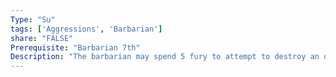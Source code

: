 ```yaml
---
Type: "Su"
tags: ['Aggressions', 'Barbarian']
share: "FALSE"
Prerequisite: "Barbarian 7th"
Description: "The barbarian may spend 5 fury to attempt to destroy an ongoing spell with the sheer power of his rage. The barbarian may make a MSB check against a spell. For any effect not on a creature he must succeed at a normal sunder combat maneuver against 10 + the effect’s BCB. To sunder a spell on a creature, the barbarian must succeed at a normal sunder combat maneuver against the creature treating. If successful the barbarian may suppress the effect for 1 round plus an additional round for every 5 the barbarian exceeds the creature’s CMD."
---
```

